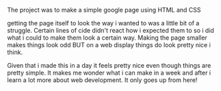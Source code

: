 The project was to make a simple google page using HTML and CSS

getting the page itself to look the way i wanted to was a little bit of a struggle. Certain lines of cide didn't react how i expected them to so i  did what i could to make them look a certain way. Making the page smaller makes things look odd BUT on a web display things do look pretty nice i think. 

Given that i made this in a day it feels pretty nice even though things are pretty simple. It makes me wonder what i can make in a week and after i learn a lot more about web development. It only goes up from here! 
